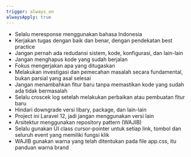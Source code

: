 ```yaml
---
trigger: always_on
alwaysApply: true
---
```


- Selalu meresponse menggunakan bahasa Indonesia
- Kerjakan tugas dengan baik dan benar, dengan pendekatan best practice
- Jangan pernah ada redudansi sistem, kode, konfigurasi, dan lain-lain
- Jangan menghapus kode yang sudah berjalan
- Fokus mengerjakan apa yang ditugaskan
- Melakukan investigasi dan pemecahan masalah secara fundamental, bukan parsial yang asal selesai
- Jangan menambahkan fitur baru tanpa memastikan kode yang sudah ada tidak bermasalah
- Selalu croscek log setelah melakukan perbaikan atau pembuatan fitur baru
- Hindari downgrade versi libary, package, dan lain-lain
- Project ini Laravel 12, jadi jangan menggunakan versi lain
- Arsitektur menggunakan repository pattern (WAJIB)
- Selalu gunakan UI class cursor-pointer untuk setiap link, tombol dan seluruh event yang memiliki fungsi klik
- WAJIB gunakan warna yang telah ditentukan pada file app.css, itu panduan warna brand